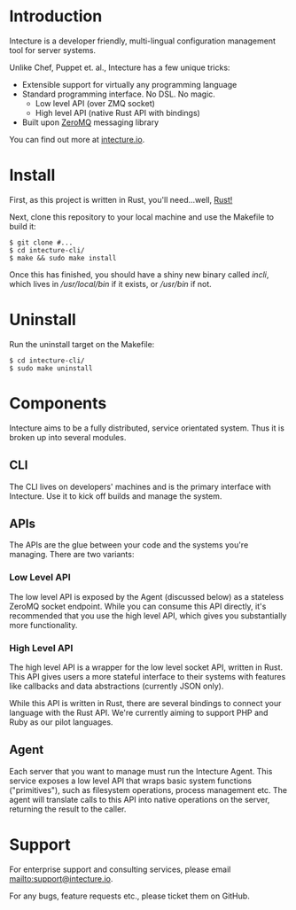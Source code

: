 # Introduction

Intecture is a developer friendly, multi-lingual configuration management tool for server systems.

Unlike Chef, Puppet et. al., Intecture has a few unique tricks:

* Extensible support for virtually any programming language
* Standard programming interface. No DSL. No magic.
    * Low level API (over ZMQ socket)
    * High level API (native Rust API with bindings)
* Built upon [ZeroMQ](http://zeromq.org) messaging library

You can find out more at [intecture.io](https://intecture.io).

# Install

First, as this project is written in Rust, you'll need...well, [Rust!](https://www.rust-lang.org)

Next, clone this repository to your local machine and use the Makefile to build it:

```
$ git clone #...
$ cd intecture-cli/
$ make && sudo make install
```

Once this has finished, you should have a shiny new binary called *incli*, which lives in */usr/local/bin* if it exists, or */usr/bin* if not.

# Uninstall

Run the uninstall target on the Makefile:

```
$ cd intecture-cli/
$ sudo make uninstall
```

# Components

Intecture aims to be a fully distributed, service orientated system. Thus it is broken up into several modules.

## CLI

The CLI lives on developers' machines and is the primary interface with Intecture. Use it to kick off builds and manage the system.

## APIs

The APIs are the glue between your code and the systems you're managing. There are two variants:

### Low Level API

The low level API is exposed by the Agent (discussed below) as a stateless ZeroMQ socket endpoint. While you can consume this API directly, it's recommended that you use the high level API, which gives you substantially more functionality.

### High Level API

The high level API is a wrapper for the low level socket API, written in Rust. This API gives users a more stateful interface to their systems with features like callbacks and data abstractions (currently JSON only).

While this API is written in Rust, there are several bindings to connect your language with the Rust API. We're currently aiming to support PHP and Ruby as our pilot languages.

## Agent

Each server that you want to manage must run the Intecture Agent. This service exposes a low level API that wraps basic system functions ("primitives"), such as filesystem operations, process management etc. The agent will translate calls to this API into native operations on the server, returning the result to the caller.

# Support

For enterprise support and consulting services, please email <mailto:support@intecture.io>.

For any bugs, feature requests etc., please ticket them on GitHub.